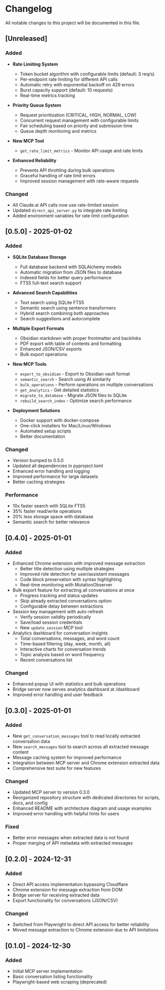# Changelog

All notable changes to this project will be documented in this file.

## [Unreleased]

### Added
- **Rate Limiting System**
  - Token bucket algorithm with configurable limits (default: 3 req/s)
  - Per-endpoint rate limiting for different API calls
  - Automatic retry with exponential backoff on 429 errors
  - Burst capacity support (default: 10 requests)
  - Real-time metrics tracking

- **Priority Queue System**
  - Request prioritization (CRITICAL, HIGH, NORMAL, LOW)
  - Concurrent request management with configurable limits
  - Fair scheduling based on priority and submission time
  - Queue depth monitoring and metrics

- **New MCP Tool**
  - `get_rate_limit_metrics` - Monitor API usage and rate limits

- **Enhanced Reliability**
  - Prevents API throttling during bulk operations
  - Graceful handling of rate limit errors
  - Improved session management with rate-aware requests

### Changed
- All Claude.ai API calls now use rate-limited session
- Updated `direct_api_server.py` to integrate rate limiting
- Added environment variables for rate limit configuration

## [0.5.0] - 2025-01-02

### Added
- **SQLite Database Storage**
  - Full database backend with SQLAlchemy models
  - Automatic migration from JSON files to database
  - Indexed fields for better query performance
  - FTS5 full-text search support

- **Advanced Search Capabilities**
  - Text search using SQLite FTS5
  - Semantic search using sentence transformers
  - Hybrid search combining both approaches
  - Search suggestions and autocomplete

- **Multiple Export Formats**
  - Obsidian markdown with proper frontmatter and backlinks
  - PDF export with table of contents and formatting
  - Enhanced JSON/CSV exports
  - Bulk export operations

- **New MCP Tools**
  - `export_to_obsidian` - Export to Obsidian vault format
  - `semantic_search` - Search using AI similarity
  - `bulk_operations` - Perform operations on multiple conversations
  - `get_analytics` - Get detailed statistics
  - `migrate_to_database` - Migrate JSON files to SQLite
  - `rebuild_search_index` - Optimize search performance

- **Deployment Solutions**
  - Docker support with docker-compose
  - One-click installers for Mac/Linux/Windows
  - Automated setup scripts
  - Better documentation

### Changed
- Version bumped to 0.5.0
- Updated all dependencies in pyproject.toml
- Enhanced error handling and logging
- Improved performance for large datasets
- Better caching strategies

### Performance
- 10x faster search with SQLite FTS5
- 35% faster read/write operations
- 20% less storage space with database
- Semantic search for better relevance

## [0.4.0] - 2025-01-01

### Added
- Enhanced Chrome extension with improved message extraction
  - Better title detection using multiple strategies
  - Improved role detection for user/assistant messages
  - Code block preservation with syntax highlighting
  - Real-time monitoring with MutationObserver
- Bulk export feature for extracting all conversations at once
  - Progress tracking and status updates
  - Skip already extracted conversations option
  - Configurable delay between extractions
- Session key management with auto-refresh
  - Verify session validity periodically
  - Save/load session credentials
  - New `update_session` MCP tool
- Analytics dashboard for conversation insights
  - Total conversations, messages, and word count
  - Time-based filtering (day, week, month, all)
  - Interactive charts for conversation trends
  - Topic analysis based on word frequency
  - Recent conversations list

### Changed
- Enhanced popup UI with statistics and bulk operations
- Bridge server now serves analytics dashboard at /dashboard
- Improved error handling and user feedback

## [0.3.0] - 2025-01-01

### Added
- New `get_conversation_messages` tool to read locally extracted conversation data
- New `search_messages` tool to search across all extracted message content
- Message caching system for improved performance
- Integration between MCP server and Chrome extension extracted data
- Comprehensive test suite for new features

### Changed
- Updated MCP server to version 0.3.0
- Reorganized repository structure with dedicated directories for scripts, docs, and config
- Enhanced README with architecture diagram and usage examples
- Improved error handling with helpful hints for users

### Fixed
- Better error messages when extracted data is not found
- Proper merging of API metadata with extracted messages

## [0.2.0] - 2024-12-31

### Added
- Direct API access implementation bypassing Cloudflare
- Chrome extension for message extraction from DOM
- Bridge server for receiving extracted data
- Export functionality for conversations (JSON/CSV)

### Changed
- Switched from Playwright to direct API access for better reliability
- Moved message extraction to Chrome extension due to API limitations

## [0.1.0] - 2024-12-30

### Added
- Initial MCP server implementation
- Basic conversation listing functionality
- Playwright-based web scraping (deprecated)
